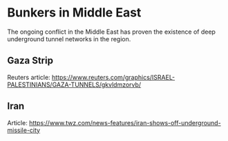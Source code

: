 # Bunkers in Middle East

The ongoing conflict in the Middle East has proven the existence of deep underground tunnel networks in the region.

## Gaza Strip

Reuters article: https://www.reuters.com/graphics/ISRAEL-PALESTINIANS/GAZA-TUNNELS/gkvldmzorvb/

## Iran

Article: https://www.twz.com/news-features/iran-shows-off-underground-missile-city
